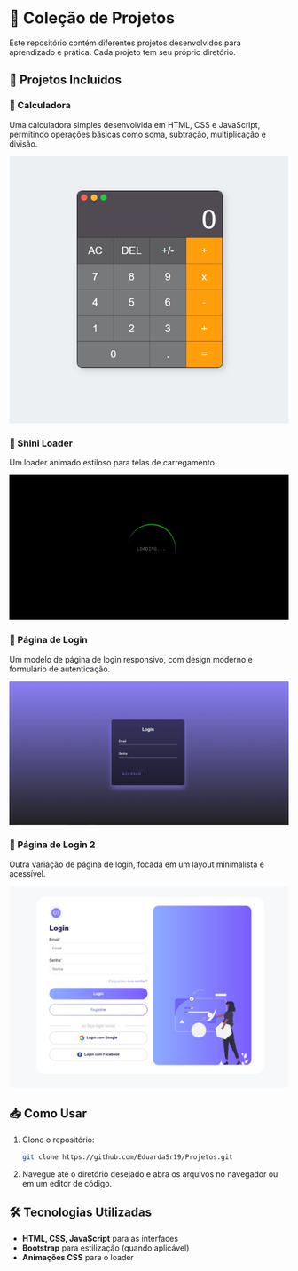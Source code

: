 # 📂 Coleção de Projetos

Este repositório contém diferentes projetos desenvolvidos para aprendizado e prática. Cada projeto tem seu próprio diretório.

## 📌 Projetos Incluídos

### 🧮 Calculadora
Uma calculadora simples desenvolvida em HTML, CSS e JavaScript, permitindo operações básicas como soma, subtração, multiplicação e divisão.


![Calculadora](https://github.com/EduardaSr19/Projetos/blob/main/Calculadora/thumbnail2.jpeg)

### 🔄 Shini Loader
Um loader animado estiloso para telas de carregamento.


![Shini Loader](https://github.com/EduardaSr19/Projetos/blob/main/Shini-Loader/shini-loader.gif)

### 🔐 Página de Login
Um modelo de página de login responsivo, com design moderno e formulário de autenticação.


![Página de Login](https://github.com/EduardaSr19/Projetos/blob/main/pagina-login/thumbnail3.jpeg)

### 🔐 Página de Login 2
Outra variação de página de login, focada em um layout minimalista e acessível.


![Página de Login 2](https://github.com/EduardaSr19/Projetos/blob/main/pagina-login2/thumbnail4.jpeg)

## 📥 Como Usar
1. Clone o repositório:
   ```bash
   git clone https://github.com/EduardaSr19/Projetos.git
   ```
2. Navegue até o diretório desejado e abra os arquivos no navegador ou em um editor de código.

## 🛠 Tecnologias Utilizadas
- **HTML, CSS, JavaScript** para as interfaces
- **Bootstrap** para estilização (quando aplicável)
- **Animações CSS** para o loader
